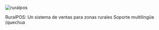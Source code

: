 ![ruralpos](https://github.com/user-attachments/assets/9b8d3911-5ff9-426d-9910-5135f8ecbf7d)

RuralPOS: Un sistema de ventas para zonas rurales
Soporte multilingüe (quechua
